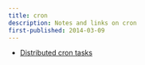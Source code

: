 ```yaml
---
title: cron
description: Notes and links on cron
first-published: 2014-03-09
---
```


*   [Distributed cron tasks](http://opentodo.net/2014/02/distributed-cron-tasks/)
